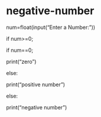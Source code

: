# negative-number
num=float(input(“Enter a Number:”))

if num>=0;

 if  num==0;

print(“zero”)

else:

print(“positive number”)

else:

print(“negative number”)
